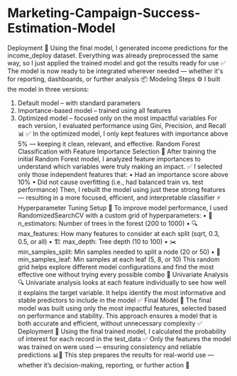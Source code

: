 # Marketing-Campaign-Success-Estimation-Model
Deployment 🚀
Using the final model, I generated income predictions for the income_deploy dataset.
Everything was already preprocessed the same way, so I just applied the trained model and got the results ready for use ✅
The model is now ready to be integrated wherever needed — whether it's for reporting, dashboards, or further analysis 📦
Modeling Steps ⚙️
I built the model in three versions:
1.	Default model – with standard parameters
2.	Importance-based model – trained using all features
3.	Optimized model – focused only on the most impactful variables
For each version, I evaluated performance using Gini, Precision, and Recall 📊
✅ In the optimized model, I only kept features with importance above 5% — keeping it clean, relevant, and effective.
Random Forest Classification with Feature Importance Selection 🌲
After training the initial Random Forest model, I analyzed feature importances to understand which variables were truly making an impact.
✅ I selected only those independent features that:
•	Had an importance score above 10%
•	Did not cause overfitting (i.e., had balanced train vs. test performance)
Then, I rebuilt the model using just these strong features — resulting in a more focused, efficient, and interpretable classifier ⚡
Hyperparameter Tuning Setup 🎯
To improve model performance, I used RandomizedSearchCV with a custom grid of hyperparameters:
•	🌲 n_estimators: Number of trees in the forest (200 to 1000)
•	🔍 max_features: How many features to consider at each split (sqrt, 0.3, 0.5, or all)
•	🏗️ max_depth: Tree depth (10 to 100)
•	✂️ min_samples_split: Min samples needed to split a node (20 or 50)
•	🍃 min_samples_leaf: Min samples at each leaf (5, 8, or 10)
This random grid helps explore different model configurations and find the most effective one without trying every possible combo 🔄
Univariate Analysis 🔍
Univariate analysis looks at each feature individually to see how well it explains the target variable.
It helps identify the most informative and stable predictors to include in the model ✅
Final Model 🧠
The final model was built using only the most impactful features, selected based on performance and stability.
This approach ensures a model that is both accurate and efficient, without unnecessary complexity ✅
Deployment 🚀
Using the final trained model, I calculated the probability of interest for each record in the test_data ✅
Only the features the model was trained on were used — ensuring consistency and reliable predictions 📊🔐
This step prepares the results for real-world use — whether it’s decision-making, reporting, or further action 🧩
